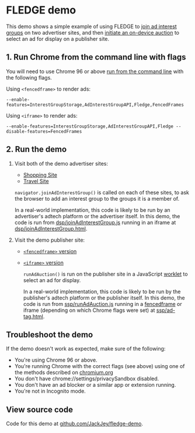 # FLEDGE demo

This demo shows a simple example of using FLEDGE to [join ad interest groups](https://github.com/WICG/turtledove/blob/main/FLEDGE.md#11-joining-interest-groups) on two advertiser sites, and then
[initiate an on-device auction](https://github.com/WICG/turtledove/blob/main/FLEDGE.md#2-sellers-run-on-device-auctions)
to select an ad for display on a publisher site.


## 1. Run Chrome from the command line with flags

You will need to use Chrome 96 or above [run from the command line](https://www.chromium.org/developers/how-tos/run-chromium-with-flags) with the following flags.

Using `<fencedframe>` to render ads:


```
--enable-features=InterestGroupStorage,AdInterestGroupAPI,Fledge,FencedFrames
```

Using `<iframe>` to render ads:


```
--enable-features=InterestGroupStorage,AdInterestGroupAPI,Fledge --disable-features=FencedFrames
```


## 2. Run the demo

1. Visit both of the demo advertiser sites:

    - [Shopping Site](https://shopping-fledge-demo.glitch.me/advertiser/shopping.html)
    - [Travel Site](https://travel-fledge-demo.glitch.me/advertiser/travel.html)

    `navigator.joinAdInterestGroup()` is called on each of these sites, to ask the browser to add an
    interest group to the groups it is a member of.

    In a real-world implementation, this code is likely to be run by an advertiser's adtech platform or
    the advertiser itself. In this demo, the code is run from [dsp/joinAdInterestGroup.js](https://glitch.com/edit/#!/shopping-fledge-demo?path=dsp%2FjoinAdInterestGroup.js) running in an iframe at [dsp/joinAdInterestGroup.html](https://glitch.com/edit/#!/shopping-fledge-demo?path=dsp%2FjoinAdInterestGroup.html).

2. Visit the demo publisher site:

    - [`<fencedframe>` version](https://publisher-fledge-demo.glitch.me/publisher/index.html?fencedframe)
    - [`<iframe>` version](https://publisher-fledge-demo.glitch.me/publisher/index.html)

      `runAdAuction()` is run on the publisher site in a JavaScript [worklet](https://github.com/WICG/turtledove/blob/main/FLEDGE.md#:~:text=worklet) to select an ad for display.

      In a real-world implementation, this code is likely to be run by the publisher's adtech
      platform or the publisher itself. In this demo, the code is run from [ssp/runAdAuction.js](https://glitch.com/edit/#!/shopping-fledge-demo?path=ssp%2FrunAdAuction.js) running in a [fencedframe](https://github.com/WICG/turtledove/blob/main/FLEDGE.md#:~:text=fenced%20frame) or iframe (depending on which Chrome flags were set) at [ssp/ad-tag.html](https://glitch.com/edit/#!/shopping-fledge-demo?path=ssp%2Fad-tag.html).


## Troubleshoot the demo

If the demo doesn't work as expected, make sure of the following:

- You're using Chrome 96 or above.
- You're running Chrome with the correct flags (see above) using one of the methods described on
[chromium.org](https://www.chromium.org/developers/how-tos/run-chromium-with-flags)
- You don't have chrome://settings/privacySandbox disabled.
- You don't have an ad blocker or a similar app or extension running.
- You're not in Incognito mode.


##  View source code

Code for this demo at [github.com/JackJey/fledge-demo](https://github.com/JackJey/fledge-demo).
